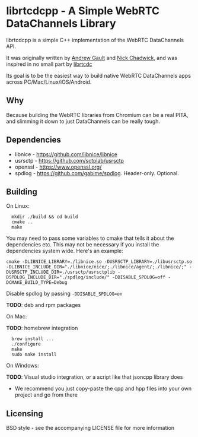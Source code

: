 librtcdcpp - A Simple WebRTC DataChannels Library
=================================================

librtcdcpp is a simple C++ implementation of the WebRTC DataChannels API.

It was originally written by [Andrew Gault](https://github.com/abgault) and [Nick Chadwick](https://github.com/chadnickbok), and was inspired in no small part by [librtcdc](https://github.com/xhs/librtcdc)

Its goal is to be the easiest way to build native WebRTC DataChannels apps across PC/Mac/Linux/iOS/Android.

Why
---

Because building the WebRTC libraries from Chromium can be a real PITA, and slimming it down to just DataChannels can be really tough.


Dependencies
------------

 - libnice - https://github.com/libnice/libnice
 - usrsctp - https://github.com/sctplab/usrsctp
 - openssl - https://www.openssl.org/
 - spdlog  - https://github.com/gabime/spdlog. Header-only. Optional.

Building
--------

On Linux:
```
  mkdir ./build && cd build
  cmake ..
  make
```
You may need to pass some variables to cmake that tells it about the dependencies etc. This may not be necessary if you install the dependencies system wide. Here's an example:
```
cmake -DLIBNICE_LIBRARY=./libnice.so -DUSRSCTP_LIBRARY=./libusrsctp.so -DLIBNICE_INCLUDE_DIR="./libnice/nice/;./libnice/agent/;./libnice/;" -DUSRSCTP_INCLUDE_DIR=./usrsctp/usrsctplib -DSPDLOG_INCLUDE_DIR="./spdlog/include/" -DDISABLE_SPDLOG=off -DCMAKE_BUILD_TYPE=Debug 
 ```
 Disable spdlog by passing `-DDISABLE_SPDLOG=on`
 
**TODO**: deb and rpm packages

On Mac:

**TODO**: homebrew integration
```
  brew install ...
  ./configure
  make
  sudo make install
```

On Windows:

**TODO**: Visual studio integration, or a script like that jsoncpp library does

 - We recommend you just copy-paste the cpp and hpp files into your own project and go from there


Licensing
---------

BSD style - see the accompanying LICENSE file for more information

